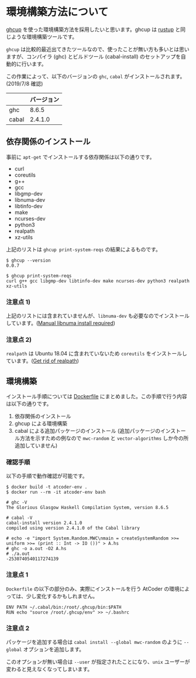 # 環境構築方法について

[ghcup](https://www.haskell.org/ghcup/) を使った環境構築方法を採用したいと思います。ghcup は [rustup](https://rustup.rs/) と同じような環境構築ツールです。

`ghcup` は比較的最近出てきたツールなので、使ったことが無い方も多いとは思いますが、コンパイラ (ghc) とビルドツール (cabal-install) のセットアップを自動的に行います。

この作業によって、以下のバージョンの `ghc`, `cabal` がインストールされます。(2019/7/8 確認)

　| バージョン
----|----
ghc | 8.6.5
cabal | 2.4.1.0

## 依存関係のインストール

事前に `apt-get` でインストールする依存関係は以下の通りです。

- curl
- coreutils
- g++
- gcc
- libgmp-dev
- libnuma-dev
- libtinfo-dev
- make
- ncurses-dev
- python3
- realpath
- xz-utils

上記のリストは `ghcup print-system-reqs` の結果によるものです。

```shell
$ ghcup --version
0.0.7

$ ghcup print-system-reqs
curl g++ gcc libgmp-dev libtinfo-dev make ncurses-dev python3 realpath xz-utils
```

### 注意点 1)

上記のリストには含まれていませんが、`libnuma-dev` も必要なのでインストールしています。([Manual libnuma install required](https://gitlab.haskell.org/haskell/ghcup/issues/58))

### 注意点 2)

`realpath` は Ubuntu 18.04 に含まれていないため `coreutils` をインストールしています。([Get rid of realpath](https://gitlab.haskell.org/haskell/ghcup/issues/31))

## 環境構築

インストール手順については [Dockerfile](./Dockerfile) にまとめました。この手順で行う内容は以下の通りです。

1. 依存関係のインストール
1. ghcup による環境構築
1. cabal による追加パッケージのインストール (追加パッケージのインストール方法を示すための例なので `mwc-random` と `vector-algorithms` しか今の所追加していません)

### 確認手順

以下の手順で動作確認が可能です。

```
$ docker build -t atcoder-env .
$ docker run --rm -it atcoder-env bash

# ghc -V
The Glorious Glasgow Haskell Compilation System, version 8.6.5

# cabal -V
cabal-install version 2.4.1.0
compiled using version 2.4.1.0 of the Cabal library

# echo -e "import System.Random.MWC\nmain = createSystemRandom >>= uniform >>= (print :: Int -> IO ())" > A.hs
# ghc -o a.out -O2 A.hs
# ./a.out
-2530740540117274139
```

### 注意点 1

`Dockerfile` の以下の部分のみ、実際にインストールを行う AtCoder の環境によっては、少し変化するかもしれません。

```dockefile
ENV PATH ~/.cabal/bin:/root/.ghcup/bin:$PATH
RUN echo "source /root/.ghcup/env" >> ~/.bashrc
```

### 注意点 2

パッケージを追加する場合は `cabal install --global mwc-random` のように `--global` オプションを追加します。

このオプションが無い場合は `--user` が指定されたことになり、`unix` ユーザーが変わると見えなくなってしまいます。

